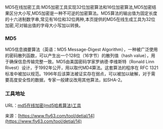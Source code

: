 MD5在线加密工具:MD5加密工具实现32位加密算法和16位加密算法,MD5加密结果区分大小写,MD5加密是一种不可逆的加密算法。MD5算法的输出值为固定长度的十六进制数字串,常见有16位和32位两种,本页提供的MD5在线生成工具为32位加密,可对输出值的字母大小写加以转换。

### MD5  
MD5信息摘要算法（英语：MD5 Message-Digest Algorithm），一种被广泛使用的密码散列函数，可以产生出一个128位（16字节）的散列值（hash value），用于确保信息传输完整一致。MD5由美国密码学家罗纳德·李维斯特（Ronald Linn Rivest）设计，于1992年公开，用以取代MD4算法。这套算法的程序在 RFC 1321 标准中被加以规范。1996年后该算法被证实存在弱点，可以被加以破解，对于需要高度安全性的数据，专家一般建议改用其他算法，如SHA-2。

### 工具地址
URL：[md5在线加密(md5哈希算法)工具](https://www.fly63.com/tool/md5/)

来源：[https://www.fly63.com/tool/detial/14](https://www.fly63.com/tool/detial/14)